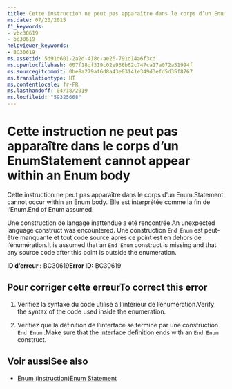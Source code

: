 ```yaml
---
title: Cette instruction ne peut pas apparaître dans le corps d’un Enum
ms.date: 07/20/2015
f1_keywords:
- vbc30619
- bc30619
helpviewer_keywords:
- BC30619
ms.assetid: 5d91d601-2a2d-418c-ae26-791d14a6f3cd
ms.openlocfilehash: 607f18df319c02e936b62c747ca17a072a51994f
ms.sourcegitcommit: 0be8a279af6d8a43e03141e349d3efd5d35f8767
ms.translationtype: HT
ms.contentlocale: fr-FR
ms.lasthandoff: 04/18/2019
ms.locfileid: "59325668"
---
```

# <a name="statement-cannot-appear-within-an-enum-body"></a><span data-ttu-id="8a5d3-102">Cette instruction ne peut pas apparaître dans le corps d’un Enum</span><span class="sxs-lookup"><span data-stu-id="8a5d3-102">Statement cannot appear within an Enum body</span></span>
<span data-ttu-id="8a5d3-103">Cette instruction ne peut pas apparaître dans le corps d’un Enum.</span><span class="sxs-lookup"><span data-stu-id="8a5d3-103">Statement cannot occur within an Enum body.</span></span> <span data-ttu-id="8a5d3-104">Elle est interprétée comme la fin de l’Enum.</span><span class="sxs-lookup"><span data-stu-id="8a5d3-104">End of Enum assumed.</span></span>  
  
 <span data-ttu-id="8a5d3-105">Une construction de langage inattendue a été rencontrée.</span><span class="sxs-lookup"><span data-stu-id="8a5d3-105">An unexpected language construct was encountered.</span></span> <span data-ttu-id="8a5d3-106">Une construction `End Enum` est peut-être manquante et tout code source après ce point est en dehors de l’énumération.</span><span class="sxs-lookup"><span data-stu-id="8a5d3-106">It is assumed that an `End Enum` construct is missing and that any source code after this point is outside the enumeration.</span></span>  
  
 <span data-ttu-id="8a5d3-107">**ID d’erreur :** BC30619</span><span class="sxs-lookup"><span data-stu-id="8a5d3-107">**Error ID:** BC30619</span></span>  
  
## <a name="to-correct-this-error"></a><span data-ttu-id="8a5d3-108">Pour corriger cette erreur</span><span class="sxs-lookup"><span data-stu-id="8a5d3-108">To correct this error</span></span>  
  
1. <span data-ttu-id="8a5d3-109">Vérifiez la syntaxe du code utilisé à l’intérieur de l’énumération.</span><span class="sxs-lookup"><span data-stu-id="8a5d3-109">Verify the syntax of the code used inside the enumeration.</span></span>  
  
2. <span data-ttu-id="8a5d3-110">Vérifiez que la définition de l’interface se termine par une construction `End Enum` .</span><span class="sxs-lookup"><span data-stu-id="8a5d3-110">Make sure that the interface definition ends with an `End Enum` construct.</span></span>  
  
## <a name="see-also"></a><span data-ttu-id="8a5d3-111">Voir aussi</span><span class="sxs-lookup"><span data-stu-id="8a5d3-111">See also</span></span>

- [<span data-ttu-id="8a5d3-112">Enum (instruction)</span><span class="sxs-lookup"><span data-stu-id="8a5d3-112">Enum Statement</span></span>](../../visual-basic/language-reference/statements/enum-statement.md)
